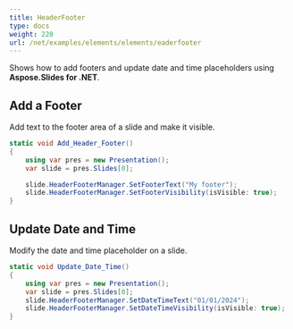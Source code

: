 ```yaml
---
title: HeaderFooter
type: docs
weight: 220
url: /net/examples/elements/elements/eaderfooter
---
```


Shows how to add footers and update date and time placeholders using **Aspose.Slides for .NET**.

## Add a Footer

Add text to the footer area of a slide and make it visible.

```csharp
static void Add_Header_Footer()
{
    using var pres = new Presentation();
    var slide = pres.Slides[0];

    slide.HeaderFooterManager.SetFooterText("My footer");
    slide.HeaderFooterManager.SetFooterVisibility(isVisible: true);
}
```

## Update Date and Time

Modify the date and time placeholder on a slide.

```csharp
static void Update_Date_Time()
{
    using var pres = new Presentation();
    var slide = pres.Slides[0];
    slide.HeaderFooterManager.SetDateTimeText("01/01/2024");
    slide.HeaderFooterManager.SetDateTimeVisibility(isVisible: true);
}
```
